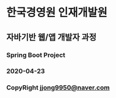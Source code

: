 # 한국경영원 인재개발원
## 자바기반 웹/앱 개발자 과정

### Spring Boot Project
### 2020-04-23

### CopyRight jjong9950@naver.com

